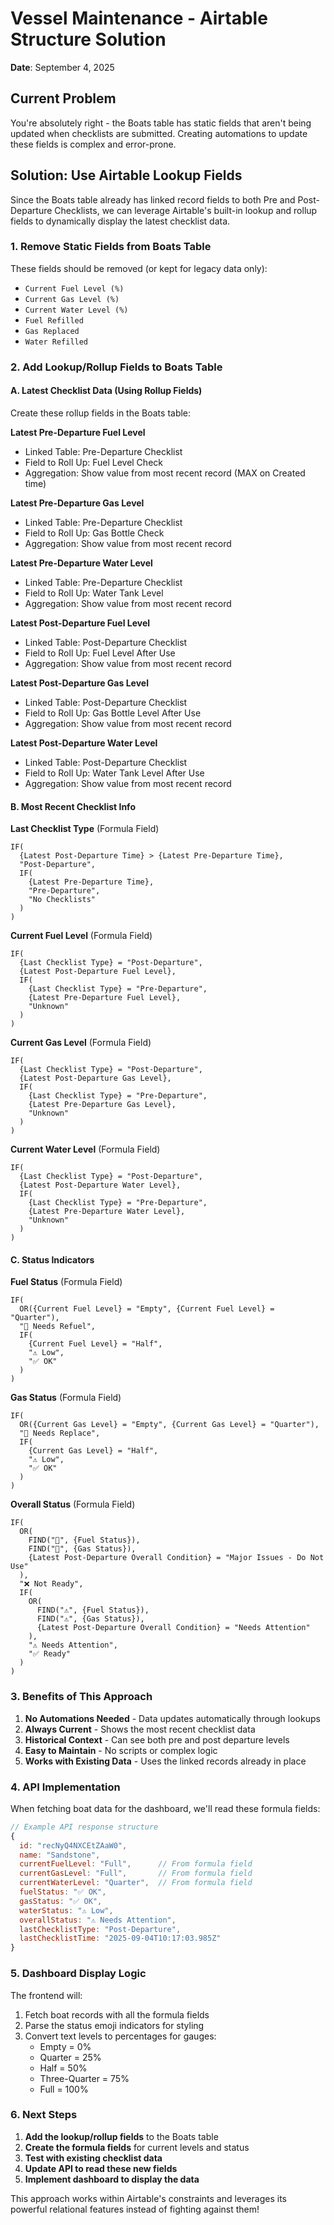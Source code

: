 # Vessel Maintenance - Airtable Structure Solution

**Date**: September 4, 2025

## Current Problem

You're absolutely right - the Boats table has static fields that aren't being updated when checklists are submitted. Creating automations to update these fields is complex and error-prone.

## Solution: Use Airtable Lookup Fields

Since the Boats table already has linked record fields to both Pre and Post-Departure Checklists, we can leverage Airtable's built-in lookup and rollup fields to dynamically display the latest checklist data.

### 1. Remove Static Fields from Boats Table

These fields should be removed (or kept for legacy data only):
- `Current Fuel Level (%)`
- `Current Gas Level (%)`
- `Current Water Level (%)`
- `Fuel Refilled`
- `Gas Replaced`
- `Water Refilled`

### 2. Add Lookup/Rollup Fields to Boats Table

#### A. Latest Checklist Data (Using Rollup Fields)

Create these rollup fields in the Boats table:

**Latest Pre-Departure Fuel Level**
- Linked Table: Pre-Departure Checklist
- Field to Roll Up: Fuel Level Check
- Aggregation: Show value from most recent record (MAX on Created time)

**Latest Pre-Departure Gas Level**
- Linked Table: Pre-Departure Checklist
- Field to Roll Up: Gas Bottle Check
- Aggregation: Show value from most recent record

**Latest Pre-Departure Water Level**
- Linked Table: Pre-Departure Checklist
- Field to Roll Up: Water Tank Level
- Aggregation: Show value from most recent record

**Latest Post-Departure Fuel Level**
- Linked Table: Post-Departure Checklist
- Field to Roll Up: Fuel Level After Use
- Aggregation: Show value from most recent record

**Latest Post-Departure Gas Level**
- Linked Table: Post-Departure Checklist
- Field to Roll Up: Gas Bottle Level After Use
- Aggregation: Show value from most recent record

**Latest Post-Departure Water Level**
- Linked Table: Post-Departure Checklist
- Field to Roll Up: Water Tank Level After Use
- Aggregation: Show value from most recent record

#### B. Most Recent Checklist Info

**Last Checklist Type** (Formula Field)
```
IF(
  {Latest Post-Departure Time} > {Latest Pre-Departure Time},
  "Post-Departure",
  IF(
    {Latest Pre-Departure Time},
    "Pre-Departure",
    "No Checklists"
  )
)
```

**Current Fuel Level** (Formula Field)
```
IF(
  {Last Checklist Type} = "Post-Departure",
  {Latest Post-Departure Fuel Level},
  IF(
    {Last Checklist Type} = "Pre-Departure",
    {Latest Pre-Departure Fuel Level},
    "Unknown"
  )
)
```

**Current Gas Level** (Formula Field)
```
IF(
  {Last Checklist Type} = "Post-Departure",
  {Latest Post-Departure Gas Level},
  IF(
    {Last Checklist Type} = "Pre-Departure",
    {Latest Pre-Departure Gas Level},
    "Unknown"
  )
)
```

**Current Water Level** (Formula Field)
```
IF(
  {Last Checklist Type} = "Post-Departure",
  {Latest Post-Departure Water Level},
  IF(
    {Last Checklist Type} = "Pre-Departure",
    {Latest Pre-Departure Water Level},
    "Unknown"
  )
)
```

#### C. Status Indicators

**Fuel Status** (Formula Field)
```
IF(
  OR({Current Fuel Level} = "Empty", {Current Fuel Level} = "Quarter"),
  "🚨 Needs Refuel",
  IF(
    {Current Fuel Level} = "Half",
    "⚠️ Low",
    "✅ OK"
  )
)
```

**Gas Status** (Formula Field)
```
IF(
  OR({Current Gas Level} = "Empty", {Current Gas Level} = "Quarter"),
  "🚨 Needs Replace",
  IF(
    {Current Gas Level} = "Half",
    "⚠️ Low",
    "✅ OK"
  )
)
```

**Overall Status** (Formula Field)
```
IF(
  OR(
    FIND("🚨", {Fuel Status}),
    FIND("🚨", {Gas Status}),
    {Latest Post-Departure Overall Condition} = "Major Issues - Do Not Use"
  ),
  "❌ Not Ready",
  IF(
    OR(
      FIND("⚠️", {Fuel Status}),
      FIND("⚠️", {Gas Status}),
      {Latest Post-Departure Overall Condition} = "Needs Attention"
    ),
    "⚠️ Needs Attention",
    "✅ Ready"
  )
)
```

### 3. Benefits of This Approach

1. **No Automations Needed** - Data updates automatically through lookups
2. **Always Current** - Shows the most recent checklist data
3. **Historical Context** - Can see both pre and post departure levels
4. **Easy to Maintain** - No scripts or complex logic
5. **Works with Existing Data** - Uses the linked records already in place

### 4. API Implementation

When fetching boat data for the dashboard, we'll read these formula fields:

```javascript
// Example API response structure
{
  id: "recNyQ4NXCEtZAaW0",
  name: "Sandstone",
  currentFuelLevel: "Full",      // From formula field
  currentGasLevel: "Full",       // From formula field
  currentWaterLevel: "Quarter",  // From formula field
  fuelStatus: "✅ OK",
  gasStatus: "✅ OK",
  waterStatus: "⚠️ Low",
  overallStatus: "⚠️ Needs Attention",
  lastChecklistType: "Post-Departure",
  lastChecklistTime: "2025-09-04T10:17:03.985Z"
}
```

### 5. Dashboard Display Logic

The frontend will:
1. Fetch boat records with all the formula fields
2. Parse the status emoji indicators for styling
3. Convert text levels to percentages for gauges:
   - Empty = 0%
   - Quarter = 25%
   - Half = 50%
   - Three-Quarter = 75%
   - Full = 100%

### 6. Next Steps

1. **Add the lookup/rollup fields** to the Boats table
2. **Create the formula fields** for current levels and status
3. **Test with existing checklist data**
4. **Update API to read these new fields**
5. **Implement dashboard to display the data**

This approach works within Airtable's constraints and leverages its powerful relational features instead of fighting against them!
